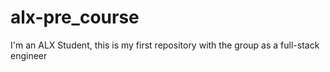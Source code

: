 # alx-pre_course
I'm an ALX Student, this is my first repository with the group as a full-stack engineer
